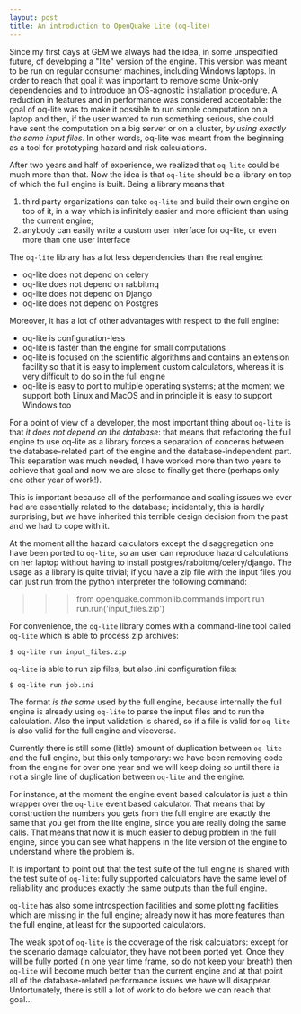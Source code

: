 ```yaml
---
layout: post
title: An introduction to OpenQuake Lite (oq-lite)
---
```


Since my first days at GEM we always had the idea, in some
unspecified future, of developing a "lite" version of the engine. This
version was meant to be run on regular consumer machines, including
Windows laptops. In order to reach that goal it was important to remove
some Unix-only dependencies and to introduce an OS-agnostic installation
procedure. A reduction in features and in performance was considered
acceptable: the goal of oq-lite was to make it possible to run
simple computation on a laptop and then, if the user wanted to
run something serious, she could have sent the computation on a big
server or on a cluster, *by using exactly the same input files*.
In other words, oq-lite was meant from the beginning as a tool
for prototyping hazard and risk calculations.

After two years and half of experience, we realized that `oq-lite` could
be much more than that. Now the idea is that `oq-lite` should
be a library on top of which the full engine is built. Being a library
means that

1. third party organizations can take `oq-lite` and build their own
   engine on top of it, in a way which is infinitely easier and
   more efficient than using the current engine;
2. anybody can easily write a custom user interface for oq-lite, or
   even more than one user interface

The `oq-lite` library has a lot less dependencies than the real engine:

- oq-lite does not depend on celery
- oq-lite does not depend on rabbitmq
- oq-lite does not depend on Django
- oq-lite does not depend on Postgres

Moreover, it has a lot of other advantages with respect to the full engine:

- oq-lite is configuration-less
- oq-lite is faster than the engine for small computations
- oq-lite is focused on the scientific algorithms and contains an
  extension facility so that it is easy to implement custom
  calculators, whereas it is very difficult to do so in the full engine
- oq-lite is easy to port to multiple operating systems; at the moment
  we support both Linux and MacOS and in principle it is easy to
  support Windows too

For a point of view of a developer, the most important thing about
`oq-lite` is that *it does not depend on the database*: that means
that refactoring the full engine to use oq-lite as a library
forces a separation of concerns between the database-related part of the engine
and the database-independent part. This separation was much needed,
I have worked more than two years to achieve that goal and now we
are close to finally get there (perhaps only one other year of work!).

This is important because all of the performance and scaling issues
we ever had are essentially related to the database; incidentally,
this is hardly surprising, but we have inherited this terrible
design decision from the past and we had to cope with it.

At the moment all the hazard calculators except the disaggregation one
have been ported to `oq-lite`, so an user can reproduce hazard calculations
on her laptop without having to install postgres/rabbitmq/celery/django.
The usage as a library is quite trivial; if you have a zip file with
the input files you can just run from the python interpreter the
following command:

>>> from openquake.commonlib.commands import run
>>> run.run('input_files.zip')

For convenience, the `oq-lite` library comes with a command-line tool
called `oq-lite` which is able to process zip archives:

 `$ oq-lite run input_files.zip`

`oq-lite` is able to run zip files, but also .ini configuration files:

 `$ oq-lite run job.ini`

The format *is the same* used by the full engine, because internally the
full engine is already using `oq-lite` to parse the input files and to
run the calculation. Also the input validation is shared, so if a file
is valid for `oq-lite` is also valid for the full engine and viceversa.

Currently there is still some (little) amount of duplication between
`oq-lite` and the full engine, but this only temporary: we have been
removing code from the engine for over one year and we will keep doing
so until there is not a single line of duplication between `oq-lite` and
the engine.

For instance, at the moment the engine event based calculator
is just a thin wrapper over the `oq-lite` event based calculator.
That means that by construction the numbers you gets from the full
engine are exactly the same that you get from the lite engine,
since you are really doing the same calls. That means that now
it is much easier to debug problem in the full engine, since
you can see what happens in the lite version of the engine to
understand where the problem is.

It is important to point out that the test suite of the full engine is
shared with the test suite of `oq-lite`: fully supported calculators
have the same level of reliability and produces exactly the same
outputs than the full engine.

`oq-lite` has also some introspection facilities and some plotting facilities
which are missing in the full engine; already now it has more features
than the full engine, at least for the supported calculators.

The weak spot of `oq-lite` is the coverage of the risk calculators:
except for the scenario damage calculator, they have not been ported yet.
Once they will be fully ported (in one year time frame, so do not keep
your breath) then `oq-lite` will become much better than the current
engine and at that point all of the database-related performance issues
we have will disappear. Unfortunately, there is still a lot of work
to do before we can reach that goal...
